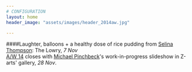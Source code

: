 ```yaml
---
# CONFIGURATION
layout: home
header_image: "assets/images/header_2014aw.jpg"

---
```

####Laughter, balloons + a healthy dose of rice pudding from [Selina Thompson](/current/2014-autumnwinter/thompson): The Lowry, *7 Nov*<br>[A/W 14](/current/2014-autumnwinter) closes with [Michael Pinchbeck](/current/2014-autumnwinter/pinchbeck)'s work-in-progress slideshow in Z-arts' gallery, *28 Nov*.
